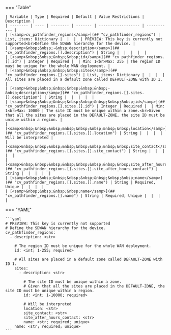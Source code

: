 <!--
  ~ Copyright (c) 2024 Arista Networks, Inc.
  ~ Use of this source code is governed by the Apache License 2.0
  ~ that can be found in the LICENSE file.
  -->
=== "Table"

    | Variable | Type | Required | Default | Value Restrictions | Description |
    | -------- | ---- | -------- | ------- | ------------------ | ----------- |
    | [<samp>cv_pathfinder_regions</samp>](## "cv_pathfinder_regions") | List, items: Dictionary |  |  |  | PREVIEW: This key is currently not supported<br>Define the SDWAN hierarchy for the device. |
    | [<samp>&nbsp;&nbsp;-&nbsp;description</samp>](## "cv_pathfinder_regions.[].description") | String |  |  |  |  |
    | [<samp>&nbsp;&nbsp;&nbsp;&nbsp;id</samp>](## "cv_pathfinder_regions.[].id") | Integer | Required |  | Min: 1<br>Max: 255 | The region ID must be unique for the whole WAN deployment. |
    | [<samp>&nbsp;&nbsp;&nbsp;&nbsp;sites</samp>](## "cv_pathfinder_regions.[].sites") | List, items: Dictionary |  |  |  | All sites are placed in a default zone called DEFAULT-ZONE with ID 1. |
    | [<samp>&nbsp;&nbsp;&nbsp;&nbsp;&nbsp;&nbsp;-&nbsp;description</samp>](## "cv_pathfinder_regions.[].sites.[].description") | String |  |  |  |  |
    | [<samp>&nbsp;&nbsp;&nbsp;&nbsp;&nbsp;&nbsp;&nbsp;&nbsp;id</samp>](## "cv_pathfinder_regions.[].sites.[].id") | Integer | Required |  | Min: 1<br>Max: 10000 | The site ID must be unique within a zone.<br>Given that all the sites are placed in the DEFAULT-ZONE, the site ID must be unique within a region. |
    | [<samp>&nbsp;&nbsp;&nbsp;&nbsp;&nbsp;&nbsp;&nbsp;&nbsp;location</samp>](## "cv_pathfinder_regions.[].sites.[].location") | String |  |  |  | Will be interpreted |
    | [<samp>&nbsp;&nbsp;&nbsp;&nbsp;&nbsp;&nbsp;&nbsp;&nbsp;site_contact</samp>](## "cv_pathfinder_regions.[].sites.[].site_contact") | String |  |  |  |  |
    | [<samp>&nbsp;&nbsp;&nbsp;&nbsp;&nbsp;&nbsp;&nbsp;&nbsp;site_after_hours_contact</samp>](## "cv_pathfinder_regions.[].sites.[].site_after_hours_contact") | String |  |  |  |  |
    | [<samp>&nbsp;&nbsp;&nbsp;&nbsp;&nbsp;&nbsp;&nbsp;&nbsp;name</samp>](## "cv_pathfinder_regions.[].sites.[].name") | String | Required, Unique |  |  |  |
    | [<samp>&nbsp;&nbsp;&nbsp;&nbsp;name</samp>](## "cv_pathfinder_regions.[].name") | String | Required, Unique |  |  |  |

=== "YAML"

    ```yaml
    # PREVIEW: This key is currently not supported
    # Define the SDWAN hierarchy for the device.
    cv_pathfinder_regions:
      - description: <str>

        # The region ID must be unique for the whole WAN deployment.
        id: <int; 1-255; required>

        # All sites are placed in a default zone called DEFAULT-ZONE with ID 1.
        sites:
          - description: <str>

            # The site ID must be unique within a zone.
            # Given that all the sites are placed in the DEFAULT-ZONE, the site ID must be unique within a region.
            id: <int; 1-10000; required>

            # Will be interpreted
            location: <str>
            site_contact: <str>
            site_after_hours_contact: <str>
            name: <str; required; unique>
        name: <str; required; unique>
    ```

